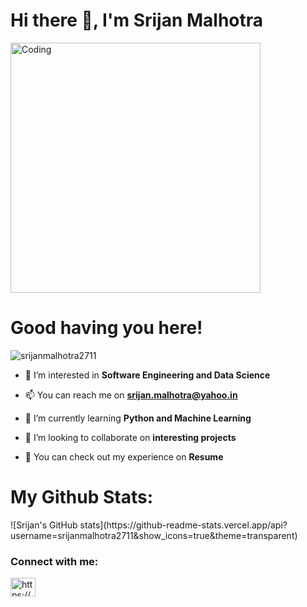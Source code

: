 <h1 align="left">Hi there 👋, I'm Srijan Malhotra</h1>

<img align="center" alt="Coding" width="400" src="https://cdn.dribbble.com/users/1162077/screenshots/3848914/programmer.gif">

<h1 align="left">Good having you here!</h1> <p align="left"> <img src="https://komarev.com/ghpvc/?username=srijanmalhotra2711&label=Profile%20views&color=0e75b6&style=flat" alt="srijanmalhotra2711" /> </p>

- 👀 I’m interested in **Software Engineering and Data Science**

- 📫 You can reach me on **srijan.malhotra@yahoo.in**

- 🌱 I’m currently learning **Python and Machine Learning**

- 💞️ I’m looking to collaborate on **interesting projects**

- 📝 You can check out my experience on **Resume**

<h1 align="left">My Github Stats:</h1> 
![Srijan's GitHub stats](https://github-readme-stats.vercel.app/api?username=srijanmalhotra2711&show_icons=true&theme=transparent)
<h3 align="left">Connect with me:</h3>
<p align="left">
<a href="https://linkedin.com/in/https://www.linkedin.com/in/srijan-malhotra/" target="blank"><img align="center" src="https://raw.githubusercontent.com/rahuldkjain/github-profile-readme-generator/master/src/images/icons/Social/linked-in-alt.svg" alt="https://www.linkedin.com/in/srijan-malhotra/" height="30" width="40" /></a>
</p>
